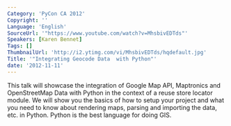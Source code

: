 ```yaml
---
Category: 'PyCon CA 2012'
Copyright: ''
Language: 'English'
SourceUrl: '"https://www.youtube.com/watch?v=MhsbivEDTds"'
Speakers: [Karen Bennet]
Tags: []
ThumbnailUrl: 'http://i2.ytimg.com/vi/MhsbivEDTds/hqdefault.jpg'
Title: '"Integrating Geocode Data  with Python"'
date: '2012-11-11'
---
```

This talk will showcase the integration of Google Map API, Maptronics and
OpenStreetMap Data with Python in the context of a reuse store locator module.
We will show you the basics of how to setup your project and what you need to
know about rendering maps, parsing and importing the data, etc. in Python.
Python is the best language for doing GIS.

